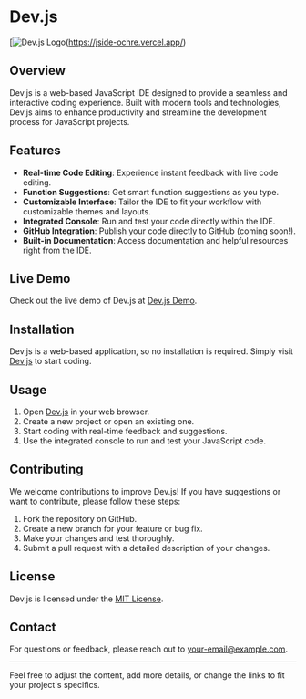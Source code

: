 
# Dev.js

[![Dev.js Logo](https://lelbois.nekoweb.org/cdn/Screenshot%202024-07-21%2012.28.56%20PM.png)(https://jside-ochre.vercel.app/)

## Overview

Dev.js is a web-based JavaScript IDE designed to provide a seamless and interactive coding experience. Built with modern tools and technologies, Dev.js aims to enhance productivity and streamline the development process for JavaScript projects.

## Features

- **Real-time Code Editing**: Experience instant feedback with live code editing.
- **Function Suggestions**: Get smart function suggestions as you type.
- **Customizable Interface**: Tailor the IDE to fit your workflow with customizable themes and layouts.
- **Integrated Console**: Run and test your code directly within the IDE.
- **GitHub Integration**: Publish your code directly to GitHub (coming soon!).
- **Built-in Documentation**: Access documentation and helpful resources right from the IDE.

## Live Demo

Check out the live demo of Dev.js at [Dev.js Demo](https://jside-ochre.vercel.app/).

## Installation

Dev.js is a web-based application, so no installation is required. Simply visit [Dev.js](https://jside-ochre.vercel.app/) to start coding.

## Usage

1. Open [Dev.js](https://jside-ochre.vercel.app/) in your web browser.
2. Create a new project or open an existing one.
3. Start coding with real-time feedback and suggestions.
4. Use the integrated console to run and test your JavaScript code.

## Contributing

We welcome contributions to improve Dev.js! If you have suggestions or want to contribute, please follow these steps:

1. Fork the repository on GitHub.
2. Create a new branch for your feature or bug fix.
3. Make your changes and test thoroughly.
4. Submit a pull request with a detailed description of your changes.

## License

Dev.js is licensed under the [MIT License](LICENSE).

## Contact

For questions or feedback, please reach out to [your-email@example.com](mailto:your-email@example.com).

---

Feel free to adjust the content, add more details, or change the links to fit your project's specifics.
